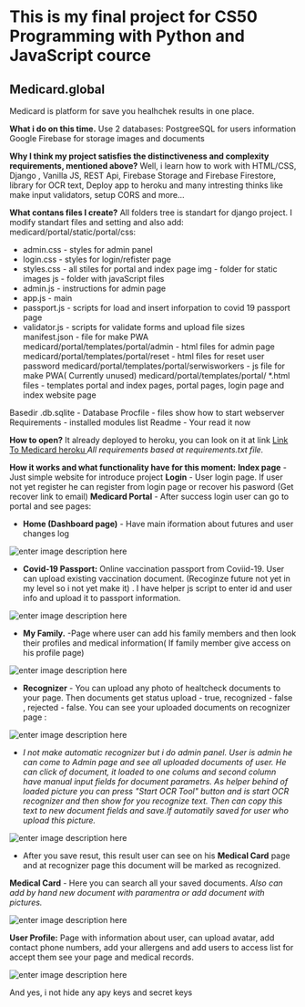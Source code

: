 # This is my final project for CS50 Programming with Python and JavaScript cource

## Medicard.global
Medicard is platform for save you healhchek results in one place.

**What i do on this time.**
Use 2 databases: 
PostgreeSQL for users information
Google Firebase for storage images and documents
  
**Why I think my project satisfies the distinctiveness and complexity requirements, mentioned above?**
Well, i learn how to work with HTML/CSS, Django , Vanilla JS, REST Api, Firebase Storage and Firebase Firestore, library for OCR text, Deploy app to heroku and many intresting thinks like make input validators,  setup CORS and more...  

**What contans files I create?**
All folders tree is standart for django project. I modify standart files and setting and also add:
medicard/portal/static/portal/css:
 - admin.css - styles for admin panel
 - login.css - styles for login/refister page
 - styles.css - all stiles for portal and index page
 img - folder for static images
 js - folder with javaScript files
 - admin.js - instructions for admin page
 - app.js - main 
 - passport.js - scripts for load and insert inforpation to covid 19 passport page
 - validator.js - scripts for validate forms and upload file sizes
 manifest.json - file for make PWA
 medicard/portal/templates/portal/admin - html files for admin page
 medicard/portal/templates/portal/reset - html files for reset user password 
 medicard/portal/templates/portal/serwisworkers - js file for make PWA( Currently unused)
 medicard/portal/templates/portal/ *.html files - templates portal and index pages, portal pages, login page and index website page
 
 Basedir .db.sqlite - Database
 Procfile - files show how to start webserver 
 Requirements - installed modules list
 Readme - Your read it now 

 

**How to open?** It already deployed to heroku, you can look on it at link [Link To Medicard heroku ](https://radiant-depths-71714.herokuapp.com/)
*All requirements based at requirements.txt file.* 

**How it works and what functionality have for this moment:**
**Index page** - Just simple website for introduce project
**Login** - User login page. If user not yet register he can register from login page or recover his pasword (Get recover link to email)
**Medicard Portal** - After success login user can go to portal and see pages:

 - **Home (Dashboard page)** - Have main iformation about futures and user changes log
 
 
 ![enter image description here](https://i.ibb.co/9WVvZqQ/dash.jpg)
 - **Covid-19 Passport:** Online vaccination passport from Coviid-19. User can upload existing vaccination document. (Recoginze future not yet in my level so i not yet make it) . I have helper js script to enter id  and user info and upload it to passport information.


 ![enter image description here](https://i.ibb.co/P95FQK6/cvid.jpg)
 - **My Family.** -Page where user can add his family members and then look their profiles and medical information( If family member give access on his profile page)
 
 
 ![enter image description here](https://i.ibb.co/58RrGyc/family.jpg)
 - **Recognizer** - You can upload any photo of healtcheck documents to your page. Then documents get status upload - true, recognized - false , rejected - false. You can see your uploaded documents on recognizer page :


![enter image description here](https://i.ibb.co/41FQ3Ms/reco.jpg)
- *I not make automatic recognizer but i do admin panel. User is admin  he can come to Admin page and see all uploaded documents of user. He can click of document, it loaded to one colums and second column have manual input fields for document parametrs. As helper behind of loaded picture you can press "Start OCR Tool" button and is start OCR  recognizer and then show for you recognize text. Then can copy this text to new document fields and save.If automatily saved for user who upload this picture.* 
	 
	 
![enter image description here](https://i.ibb.co/0jw93st/admin.jpg%22%20alt=%22admin%22%20border=%220%22%3E%3C/a%3E)
	 
- After you save resut, this result user can see on his **Medical Card** page and at recognizer page this document will be marked as recognized.

**Medical Card** - Here you can search all your saved documents. 
*Also can add by hand new document with paramentra or add document with pictures.*


![enter image description here](https://i.ibb.co/HPXXDPg/medicard.jpg)

**User Profile:** Page with information about user, can upload avatar, add contact phone numbers, add your allergens and add users to access list for accept them see your page and medical records. 



![enter image description here](https://i.ibb.co/9htJ9R8/profile.jpg)


And yes, i not hide any apy keys and secret keys
